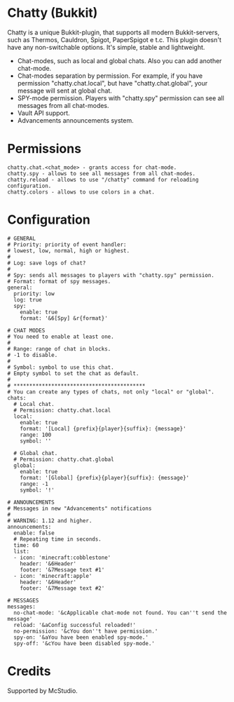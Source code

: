 # Chatty (Bukkit)

Chatty is a unique Bukkit-plugin, that supports all modern Bukkit-servers, such as Thermos, Cauldron, Spigot, PaperSpigot e t.c. This plugin doesn't have any non-switchable options. It's simple, stable and lightweight.

  - Chat-modes, such as local and global chats. Also you can add another chat-mode.
  - Chat-modes separation by permission. For example, if you have permission "chatty.chat.local", but have "chatty.chat.global", your message will sent at global chat.
  - SPY-mode permission. Players with "chatty.spy" permission can see all messages from all chat-modes.
  - Vault API support.
  - Advancements announcements system.

# Permissions
    chatty.chat.<chat_mode> - grants access for chat-mode.
    chatty.spy - allows to see all messages from all chat-modes.
    chatty.reload - allows to use "/chatty" command for reloading configuration.
    chatty.colors - allows to use colors in a chat.


# Configuration
    # GENERAL
    # Priority: priority of event handler:
    # lowest, low, normal, high or highest.
    #
    # Log: save logs of chat?
    #
    # Spy: sends all messages to players with "chatty.spy" permission.
    # Format: format of spy messages.
    general:
      priority: low
      log: true
      spy:
        enable: true
        format: '&6[Spy] &r{format}'
    
    # CHAT MODES
    # You need to enable at least one.
    #
    # Range: range of chat in blocks.
    # -1 to disable.
    #
    # Symbol: symbol to use this chat.
    # Empty symbol to set the chat as default.
    #
    # ******************************************
    # You can create any types of chats, not only "local" or "global".
    chats:
      # Local chat.
      # Permission: chatty.chat.local
      local:
        enable: true
        format: '[Local] {prefix}{player}{suffix}: {message}'
        range: 100
        symbol: ''
    
      # Global chat.
      # Permission: chatty.chat.global
      global:
        enable: true
        format: '[Global] {prefix}{player}{suffix}: {message}'
        range: -1
        symbol: '!'
    
    # ANNOUNCEMENTS
    # Messages in new "Advancements" notifications
    #
    # WARNING: 1.12 and higher.
    announcements:
      enable: false
      # Repeating time in seconds.
      time: 60
      list:
      - icon: 'minecraft:cobblestone'
        header: '&6Header'
        footer: '&7Message text #1'
      - icon: 'minecraft:apple'
        header: '&6Header'
        footer: '&7Message text #2'
    
    # MESSAGES
    messages:
      no-chat-mode: '&cApplicable chat-mode not found. You can''t send the message'
      reload: '&aConfig successful reloaded!'
      no-permission: '&cYou don''t have permission.'
      spy-on: '&aYou have been enabled spy-mode.'
      spy-off: '&cYou have been disabled spy-mode.'

# Credits
Supported by McStudio.
